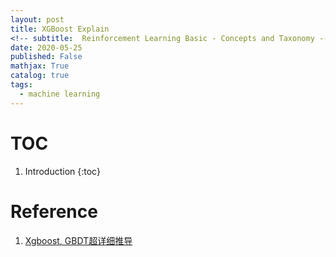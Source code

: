 ```yaml
---
layout: post
title: XGBoost Explain
<!-- subtitle:  Reinforcement Learning Basic - Concepts and Taxonomy -->
date: 2020-05-25
published: False
mathjax: True
catalog: true
tags:
  - machine learning
---
```

# TOC
1. Introduction
{:toc}


# Reference
1. [Xgboost, GBDT超详细推导](https://zhuanlan.zhihu.com/p/92837676)